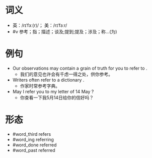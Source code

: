 # 词义
- 英：/rɪˈfɜː(r)/； 美：/rɪˈfɜːr/
- #v 参考；指；描述；谈及;提到;提及；涉及；称…(为)
# 例句
- Our observations may contain a grain of truth for you to refer to .
	- 我们的意见也许会有千虑一得之处，供你参考。
- Writers often refer to a dictionary .
	- 作家时常参考字典。
- May I refer you to my letter of 14 May ?
	- 你查看一下我5月14日给你的信好吗？
# 形态
- #word_third refers
- #word_ing referring
- #word_done referred
- #word_past referred
